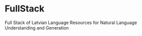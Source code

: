 # FullStack
Full Stack of Latvian Language Resources for Natural Language Understanding and Generation

